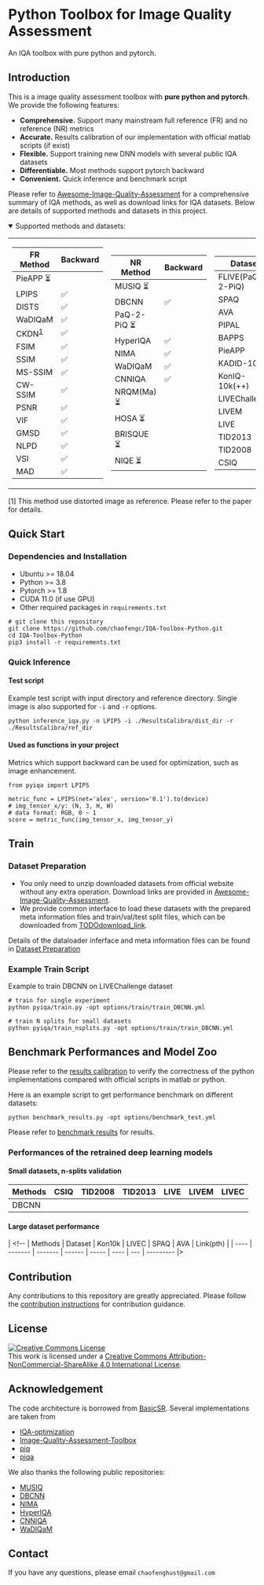 # Python Toolbox for Image Quality Assessment
An IQA toolbox with pure python and pytorch.


## Introduction

This is a image quality assessment toolbox with **pure python and pytorch**. We provide the following features:

- **Comprehensive.** Support many mainstream full reference (FR) and no reference (NR) metrics
- **Accurate.** Results calibration of our implementation with official matlab scripts (if exist)
- **Flexible.** Support training new DNN models with several public IQA datasets
- **Differentiable.** Most methods support pytorch backward
- **Convenient.** Quick inference and benchmark script

Please refer to [Awesome-Image-Quality-Assessment](https://github.com/chaofengc/Awesome-Image-Quality-Assessment) for a comprehensive summary of IQA methods, as well as download links for IQA datasets. Below are details of supported methods and datasets in this project. 

<details open>
<summary>Supported methods and datasets:</summary>

<table>
<tr><td>

| FR Method                       | Backward           |
| ------------------------------- | ------------------ |
| PieAPP :hourglass_flowing_sand: |                    |
| LPIPS                           | :white_check_mark: |
| DISTS                           | :white_check_mark: |
| WaDIQaM                         | :white_check_mark: |
| CKDN<sup>[1](#fn1)</sup>        | :white_check_mark: |
| FSIM                            | :white_check_mark: |
| SSIM                            | :white_check_mark: |
| MS-SSIM                         | :white_check_mark: |
| CW-SSIM                         | :white_check_mark: |
| PSNR                            | :white_check_mark: |
| VIF                             | :white_check_mark: |
| GMSD                            | :white_check_mark: |
| NLPD                            | :white_check_mark: |
| VSI                             | :white_check_mark: |
| MAD                             | :white_check_mark: |

</td><td>

| NR Method                          | Backward           |
| ---------------------------------- | ------------------ |
| MUSIQ :hourglass_flowing_sand:     |                    |
| DBCNN                              | :white_check_mark: |
| PaQ-2-PiQ :hourglass_flowing_sand: |                    |
| HyperIQA                           | :white_check_mark: |
| NIMA                               | :white_check_mark: |
| WaDIQaM                            | :white_check_mark: |
| CNNIQA                             | :white_check_mark: |
| NRQM(Ma) :hourglass_flowing_sand:  |                    |
| HOSA :hourglass_flowing_sand:      |                    |
| BRISQUE :hourglass_flowing_sand:   |                    |
| NIQE :hourglass_flowing_sand:      |                    |

</td><td>

| Dataset          | Type         |
| ---------------- | ------------ |
| FLIVE(PaQ-2-PiQ) | NR           |
| SPAQ             | NR/mobile    |
| AVA              | NR/Aesthetic |
| PIPAL            | FR           |
| BAPPS            | FR           |
| PieAPP           | FR           |
| KADID-10k        | FR           |
| KonIQ-10k(++)    | NR           |
| LIVEChallenge    | NR           |
| LIVEM            | FR           |
| LIVE             | FR           |
| TID2013          | FR           |
| TID2008          | FR           |
| CSIQ             | FR           |

</td></tr> 
</table>

<a name="fn1">[1]</a> This method use distorted image as reference. Please refer to the paper for details. 

</details>

## Quick Start

### Dependencies and Installation
- Ubuntu >= 18.04
- Python >= 3.8
- Pytorch >= 1.8
- CUDA 11.0 (if use GPU)
- Other required packages in `requirements.txt`
```
# git clone this repository
git clone https://github.com/chaofengc/IQA-Toolbox-Python.git
cd IQA-Toolbox-Python
pip3 install -r requirements.txt
```

### Quick Inference

#### Test script 

Example test script with input directory and reference directory. Single image is also supported for `-i` and `-r` options. 
```
python inference_iqa.py -n LPIPS -i ./ResultsCalibra/dist_dir -r ./ResultsCalibra/ref_dir 
```

#### Used as functions in your project

Metrics which support backward can be used for optimization, such as image enhancement.

```
from pyiqa import LPIPS 

metric_func = LPIPS(net='alex', version='0.1').to(device)
# img_tensor_x/y: (N, 3, H, W)
# data format: RGB, 0 ~ 1
score = metric_func(img_tensor_x, img_tensor_y)
```

## Train 

### Dataset Preparation

- You only need to unzip downloaded datasets from official website without any extra operation. Download links are provided in [Awesome-Image-Quality-Assessment](https://github.com/chaofengc/Awesome-Image-Quality-Assessment).  
- We provide common interface to load these datasets with the prepared meta information files and train/val/test split files, which can be downloaded from [TODOdownload_link](). 

Details of the dataloader inferface and meta information files can be found in [Dataset Preparation](Dataset_Preparation.md) 

### Example Train Script 

Example to train DBCNN on LIVEChallenge dataset
```
# train for single experiment
python pyiqa/train.py -opt options/train/train_DBCNN.yml 

# train N splits for small datasets
python pyiqa/train_nsplits.py -opt options/train/train_DBCNN.yml 
```

## Benchmark Performances and Model Zoo

Please refer to the [results calibration](./ResultsCalibra/ResultsCalibra.md) to verify the correctness of the python implementations compared with official scripts in matlab or python.

Here is an example script to get performance benchmark on different datasets:
```
python benchmark_results.py -opt options/benchmark_test.yml
```
Please refer to [benchmark results](tests/benchmark_results.csv) for results.

### Performances of the retrained deep learning models

#### Small datasets, n-splits validation 

| Methods | CSIQ | TID2008 | TID2013 | LIVE | LIVEM | LIVEC |
| ------- | ---- | ------- | ------- | ---- | ----- | ----- |
| DBCNN   |      |         |         |      |       |       |

#### Large dataset performance

| <!-- | Methods | Dataset | Kon10k | LIVEC | SPAQ | AVA | Link(pth) |
| ---- | ------- | ------- | ------ | ----- | ---- | --- | --------- |>

## Contribution

Any contributions to this repository are greatly appreciated. Please follow the [contribution instructions](Instruction.md) for contribution guidance.  

## License

<a rel="license" href="http://creativecommons.org/licenses/by-nc-sa/4.0/"><img alt="Creative Commons License" style="border-width:0" src="https://i.creativecommons.org/l/by-nc-sa/4.0/88x31.png" /></a><br />This work is licensed under a <a rel="license" href="http://creativecommons.org/licenses/by-nc-sa/4.0/">Creative Commons Attribution-NonCommercial-ShareAlike 4.0 International License</a>.

<!-- ## Citation

```
TODO -->
<!-- ``` -->

## Acknowledgement

The code architecture is borrowed from [BasicSR](https://github.com/xinntao/BasicSR). Several implementations are taken from 

- [IQA-optimization](https://github.com/dingkeyan93/IQA-optimization)  
- [Image-Quality-Assessment-Toolbox](https://github.com/RyanXingQL/Image-Quality-Assessment-Toolbox) 
- [piq](https://github.com/photosynthesis-team/piq)
- [piqa](https://github.com/francois-rozet/piqa)

We also thanks the following public repositories: 
- [MUSIQ]() 
- [DBCNN](https://github.com/zwx8981/DBCNN-PyTorch) 
- [NIMA](https://github.com/kentsyx/Neural-IMage-Assessment)
- [HyperIQA](https://github.com/SSL92/hyperIQA)
- [CNNIQA](https://github.com/lidq92/CNNIQA)
- [WaDIQaM](https://github.com/lidq92/WaDIQaM)

## Contact

If you have any questions, please email `chaofenghust@gmail.com`
